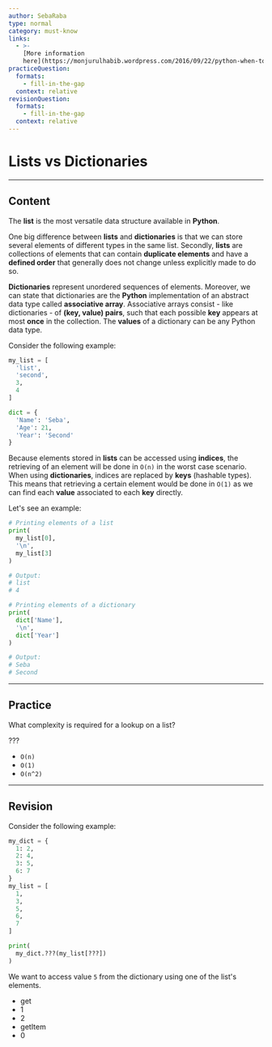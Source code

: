 ```yaml
---
author: SebaRaba
type: normal
category: must-know
links:
  - >-
    [More information
    here](https://monjurulhabib.wordpress.com/2016/09/22/python-when-to-use-list-vs-tuple-vs-dictionary-vs-set-theory/){website}
practiceQuestion:
  formats:
    - fill-in-the-gap
  context: relative
revisionQuestion:
  formats:
    - fill-in-the-gap
  context: relative
---
```


# Lists vs Dictionaries


---

## Content

The **list** is the most versatile data structure available in **Python**.

One big difference between **lists** and **dictionaries** is that we can store several elements of different types in the same list. Secondly, **lists** are collections of elements that can contain **duplicate elements** and have a **defined order** that generally does not change unless explicitly made to do so.

**Dictionaries** represent unordered sequences of elements. Moreover, we can state that dictionaries are the **Python** implementation of an abstract data type called **associative array**. Associative arrays consist - like dictionaries - of **(key, value) pairs**, such that each possible **key** appears at most **once** in the collection. The **values** of a dictionary can be any Python data type.

Consider the following example:

```py
my_list = [
  'list', 
  'second', 
  3, 
  4
]

dict = {
  'Name': 'Seba',
  'Age': 21,
  'Year': 'Second'
}
```

Because elements stored in **lists** can be accessed using **indices**, the retrieving of an element will be done in `O(n)` in the worst case scenario. When using **dictionaries**, indices are replaced by **keys** (hashable types). This means that retrieving a certain element would be done in `O(1)` as we can find each **value** associated to each **key** directly.

Let's see an example:

```py
# Printing elements of a list
print(
  my_list[0], 
  '\n', 
  my_list[3]
)

# Output:
# list
# 4

# Printing elements of a dictionary
print(
  dict['Name'], 
  '\n', 
  dict['Year']
)

# Output:
# Seba
# Second
```


---

## Practice

What complexity is required for a lookup on a list?

???

- `O(n)`
- `O(1)`
- `O(n^2)`


---

## Revision

Consider the following example:

```py
my_dict = {
  1: 2, 
  2: 4, 
  3: 5, 
  6: 7
}
my_list = [
  1, 
  3, 
  5, 
  6, 
  7
]

print(
  my_dict.???(my_list[???])
)
```

We want to access value `5` from the dictionary using one of the list's elements.

- get
- 1
- 2
- getItem
- 0
